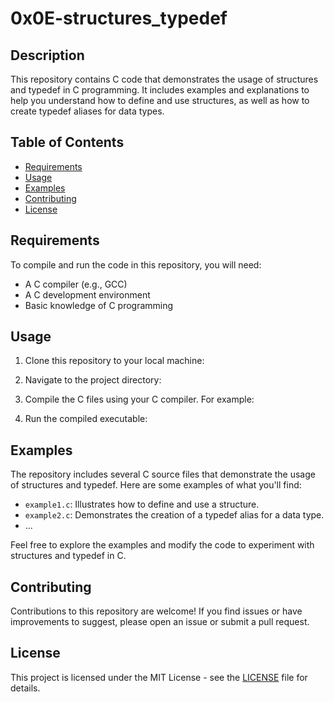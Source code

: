 # 0x0E-structures_typedef

## Description
This repository contains C code that demonstrates the usage of structures and typedef in C programming. It includes examples and explanations to help you understand how to define and use structures, as well as how to create typedef aliases for data types.

## Table of Contents
- [Requirements](#requirements)
- [Usage](#usage)
- [Examples](#examples)
- [Contributing](#contributing)
- [License](#license)

## Requirements
To compile and run the code in this repository, you will need:
- A C compiler (e.g., GCC)
- A C development environment
- Basic knowledge of C programming

## Usage
1. Clone this repository to your local machine:


2. Navigate to the project directory:


3. Compile the C files using your C compiler. For example:


4. Run the compiled executable:


## Examples
The repository includes several C source files that demonstrate the usage of structures and typedef. Here are some examples of what you'll find:
- `example1.c`: Illustrates how to define and use a structure.
- `example2.c`: Demonstrates the creation of a typedef alias for a data type.
- ...

Feel free to explore the examples and modify the code to experiment with structures and typedef in C.

## Contributing
Contributions to this repository are welcome! If you find issues or have improvements to suggest, please open an issue or submit a pull request.

## License
This project is licensed under the MIT License - see the [LICENSE](LICENSE) file for details.
